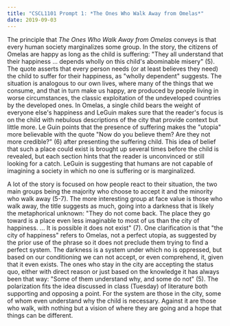 ```yaml
---
title: "CSCL1101 Prompt 1: *The Ones Who Walk Away from Omelas*"
date: 2019-09-03
---
```


The principle that *The Ones Who Walk Away from Omelas* conveys is that every human society marginalizes some group. In the story, the citizens of Omelas  are happy as long as the child is suffering: "They all understand that their happiness ... depends wholly on this child's abominable misery" (5). The quote asserts that every person needs (or at least believes they need) the child to suffer for their happiness, as "wholly dependent" suggests. The situation is analogous to our own lives, where many of the things that we consume, and that in turn make us happy, are produced by people living in worse circumstances, the classic exploitation of the undeveloped countries by the developed ones. In Omelas, a  single child bears the weight of everyone else's happiness and LeGuin makes sure that the reader's focus is on the child with nebulous descriptions of the city that provide context but little more. Le Guin points that the presence of suffering makes the "utopia" more believable with the quote "Now do you believe them? Are they not more credible?" (6) after presenting the suffering child. This idea of belief that such a place could exist is brought up several times before the child is revealed, but each section hints that the reader is unconvinced or still looking for a catch. LeGuin is suggesting that humans are not capable of imagining a society in which no one is suffering or is marginalized.

A lot of the story is focused on how people react to their situation, the two main groups being the majority who choose to accept it and the minority who walk away (5-7). The more interesting group at face value is those who walk away, the title suggests as much, going into a darkness that is likely the metaphorical unknown: "They do not come back. The place they go toward is a place even less imaginable to most of us than the city of happiness. ... It is possible it does not exist" (7). One clarification is that "the city of happiness" refers to Omelas, not a perfect utopia, as suggested by the prior use of the phrase so it does not preclude them trying to find a perfect system. The darkness is a system under which no is oppressed, but based on our conditioning we can not accept, or even comprehend, it, given that it even exists. The ones who stay in the city are accepting the status quo, either with direct reason or just based on the knowledge it has always been that way: "Some of them understand why, and some do not" (5). The polarization fits the idea discussed in class (Tuesday) of literature both supporting and opposing a point. For the system are those in the city, some of whom even understand why the child is necessary. Against it are those who walk, with nothing but a vision of where they are going and a hope that things can be different. 
